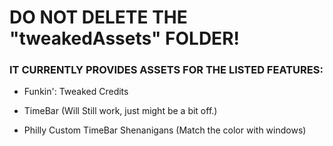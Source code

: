 # DO NOT DELETE THE "tweakedAssets" FOLDER!

### IT CURRENTLY PROVIDES ASSETS FOR THE LISTED FEATURES:

- Funkin': Tweaked Credits

- TimeBar (Will Still work, just might be a bit off.)

- Philly Custom TimeBar Shenanigans (Match the color with windows)
